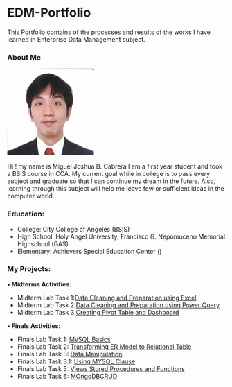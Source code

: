 # EDM-Portfolio
This Portfolio contains of the processes and results of the works I have learned in Enterprise Data Management subject.

### About Me

<img src="pfp/f69964a8-5d91-42c1-aacf-3ae82ff1670f.jpeg" width="200" height="200">

Hi ! my name is Miguel Joshua B. Cabrera I am a first year student and took a BSIS course in CCA. 
My current goal while in college is to pass every subject and graduate so that I can continue my dream in the future.
Also, learning through this subject will help me leave few or sufficient ideas in the computer world.

### Education:
- College: City College of Angeles (BSIS)
- High School: Holy Angel University, Francisco G. Nepomuceno Memorial Highschool (GAS)
- Elementary: Achievers Special Education Center ()
### My Projects:

**• Midterms Activities:**  
- Midterm Lab Task 1:[Data Cleaning and Preparation using Excel](https://mcab3.github.io/Midterm-Lab-Task-1/)
- Midterm Lab Task 2:[Data Cleaning and Preparation using Power Query](https://mcab3.github.io/Midterm-Lab-Task-2/)
- Midterm Lab Task 3:[Creating Pivot Table and Dashboard](https://mcab3.github.io/Midterm-Lab-Task-3/)
  
**• Finals Activities:**  
- Finals Lab Task 1: [MySQL Basics](https://mcab3.github.io/Finals-Lab-Task-1/)
- Finals Lab Task 2: [Transforming ER Model to Relational Table](https://mcab3.github.io/Finals-Lab-Task-2/)
- Finals Lab Task 3: [Data Manipulation](https://mcab3.github.io/Finals-Lab-Task-3/)  
- Finals Lab Task 3.1: [Using MYSQL Clause](https://mcab3.github.io/Finals-Lab-Task-3-1/)
- Finals Lab Task 5: [Views Stored Procedures and Functions](https://mcab3.github.io/Final-Lab-Task-5/)
- Finals Lab Task 6: [MOngoDBCRUD](https://mcab3.github.io/Final-Lab-Task-5/)
